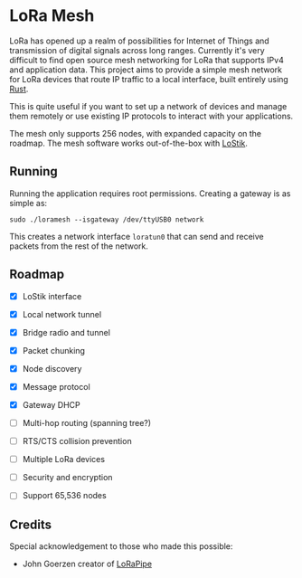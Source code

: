 # LoRa Mesh

LoRa has opened up a realm of possibilities for Internet of Things and 
transmission of digital signals across long ranges. Currently it's very difficult
to find open source mesh networking for LoRa that supports IPv4 and application data.
This project aims to provide a simple mesh network for LoRa devices that route IP
traffic to a local interface, built entirely using [Rust](https://rust-lang.org/).

This is quite useful if you want to set up a network of devices and manage them remotely
or use existing IP protocols to interact with your applications.

The mesh only supports 256 nodes, with expanded capacity on the roadmap. The mesh software 
works out-of-the-box with [LoStik](https://ronoth.com/products/lostik).

## Running

Running the application requires root permissions. Creating a gateway is as simple as:

```
sudo ./loramesh --isgateway /dev/ttyUSB0 network
```

This creates a network interface `loratun0` that can send and receive packets from the rest
of the network.


## Roadmap

- [x] LoStik interface
- [x] Local network tunnel
- [x] Bridge radio and tunnel
- [x] Packet chunking
- [x] Node discovery
- [x] Message protocol
- [x] Gateway DHCP
- [ ] Multi-hop routing (spanning tree?)
- [ ] RTS/CTS collision prevention
- [ ] Multiple LoRa devices
- [ ] Security and encryption
- [ ] Support 65,536 nodes


## Credits

Special acknowledgement to those who made this possible:

- John Goerzen creator of [LoRaPipe](https://github.com/jgoerzen/lorapipe) 